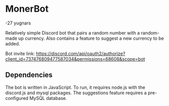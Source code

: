 # MonerBot
-27 yugnars

Relatively simple Discord bot that pairs a random number with a random-made up currency. Also contains a feature to suggest a new currency to be added.

Bot invite link: https://discord.com/api/oauth2/authorize?client_id=737476809477587034&permissions=68608&scope=bot

## Dependencies
The bot is written in JavaScript. To run, it requires node.js with the discord.js and mysql packages. The suggestions feature requires a pre-configured MySQL database.
